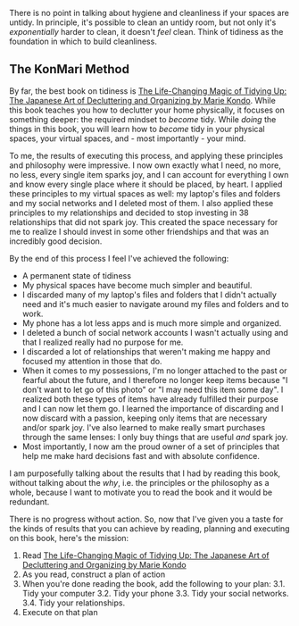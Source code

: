 There is no point in talking about hygiene and cleanliness if your spaces are untidy. In principle, it's possible to clean an untidy room, but not only it's _exponentially_ harder to clean, it doesn't _feel_ clean. Think of tidiness as the foundation in which to build cleanliness.

## The KonMari Method

By far, the best book on tidiness is [The Life-Changing Magic of Tidying Up: The Japanese Art of Decluttering and Organizing by Marie Kondo](https://amzn.to/2CvMLof). While this book teaches you how to declutter your home physically, it focuses on something deeper: the required mindset to _become_ tidy. While _doing_ the things in this book, you will learn how to _become_ tidy in your physical spaces, your virtual spaces, and - most importantly - your mind.

To me, the results of executing this process, and applying these principles and philosophy were impressive. I now own exactly what I need, no more, no less, every single item sparks joy, and I can account for everything I own and know every single place where it should be placed, by heart. I applied these principles to my virtual spaces as well: my laptop's files and folders and my social networks and I deleted most of them. I also applied these principles to my relationships and decided to stop investing in 38 relationships that did not spark joy. This created the space necessary for me to realize I should invest in some other friendships and that was an incredibly good decision.

By the end of this process I feel I've achieved the following:
 - A permanent state of tidiness
 - My physical spaces have become much simpler and beautiful.
 - I discarded many of my laptop's files and folders that I didn't actually need and it's much easier to navigate around my files and folders and to work.
 - My phone has a lot less apps and is much more simple and organized.
 - I deleted a bunch of social network accounts I wasn't actually using and that I realized really had no purpose for me.
 - I discarded a lot of relationships that weren't making me happy and focused my attention in those that do.
 - When it comes to my possessions, I'm no longer attached to the past or fearful about the future, and I therefore no longer keep items because "I don't want to let go of this photo" or "I may need this item some day". I realized both these types of items have already fulfilled their purpose and I can now let them go. I learned the importance of discarding and I now discard with a passion, keeping only items that are necessary and/or spark joy. I've also learned to make really smart purchases through the same lenses: I only buy things that are useful _and_ spark joy.
 - Most importantly, I now am the proud owner of a set of principles that help me make hard decisions fast and with absolute confidence.

I am purposefully talking about the results that I had by reading this book, without talking about the _why_, i.e. the principles or the philosophy as a whole, because I want to motivate you to read the book and it would be redundant.

There is no progress without action. So, now that I've given you a taste for the kinds of results that you can achieve by reading, planning and executing on this book, here's the mission:
1. Read [The Life-Changing Magic of Tidying Up: The Japanese Art of Decluttering and Organizing by Marie Kondo](https://amzn.to/2CvMLof)
2. As you read, construct a plan of action
3. When you're done reading the book, add the following to your plan:
3.1. Tidy your computer
3.2. Tidy your phone
3.3. Tidy your social networks.
3.4. Tidy your relationships.
4. Execute on that plan